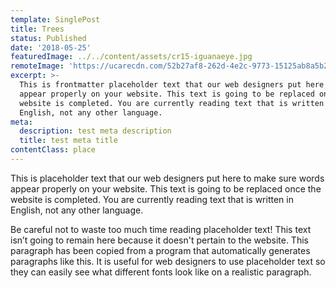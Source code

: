 ```yaml
---
template: SinglePost
title: Trees
status: Published
date: '2018-05-25'
featuredImage: ../../content/assets/cr15-iguanaeye.jpg
remoteImage: 'https://ucarecdn.com/52b27af8-262d-4e2c-9773-15125ab8a5b2/'
excerpt: >-
  This is frontmatter placeholder text that our web designers put here to make sure words
  appear properly on your website. This text is going to be replaced once the
  website is completed. You are currently reading text that is written in
  English, not any other language.
meta:
  description: test meta description
  title: test meta title
contentClass: place
---
```


This is placeholder text that our web designers put here to make sure words appear properly on your website. This text is going to be replaced once the website is completed. You are currently reading text that is written in English, not any other language.

Be careful not to waste too much time reading placeholder text! This text isn’t going to remain here because it doesn't pertain to the website. This paragraph has been copied from a program that automatically generates paragraphs like this. It is useful for web designers to use placeholder text so they can easily see what different fonts look like on a realistic paragraph.
